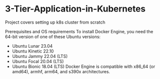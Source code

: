 # 3-Tier-Application-in-Kubernetes
Project covers setting up k8s cluster from scratch

Prerequisites and OS requirements
To install Docker Engine, you need the 64-bit version of one of these Ubuntu versions:
* Ubuntu Lunar 23.04
* Ubuntu Kinetic 22.10
* Ubuntu Jammy 22.04 (LTS)
* Ubuntu Focal 20.04 (LTS)
* Ubuntu Bionic 18.04 (LTS)
Docker Engine is compatible with x86_64 (or amd64), armhf, arm64, and s390x architectures.